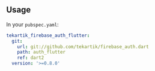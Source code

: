 ## Usage

In your `pubspec.yaml`:

```yaml
tekartik_firebase_auth_flutter:
  git:
    url: git://github.com/tekartik/firebase_auth.dart
    path: auth_flutter
    ref: dart2
  version: '>=0.8.0'
```
